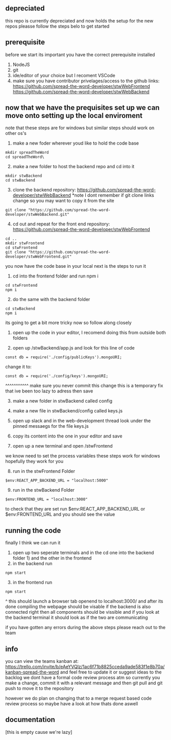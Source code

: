 ## depreciated
this repo is currently depreciated and now holds the setup for the new repos pleasse follow the steps belo to get started

## prerequisite
before we start its important you have the correct prerequisite installed

1) NodeJS 
2) git 
3) ide/editor of your choice but I recoment VSCode
4) make sure you have contributor privelages/access to the github links:
https://github.com/spread-the-word-developer/stwWebFrontend
https://github.com/spread-the-word-developer/stwWebBackend

## now that we have the prequisites set up we can move onto setting up the local enviroment
note that these steps are for windows but similar steps should work on other os's

1) make a new foder wherever youd like to hold the code base

```
mkdir spreadTheWord
cd spreadTheWord\
```

2) make a new folder to host the backend repo and cd into it 
```
mkdir stwBackend
cd stwBackend
```
3) clone the backend repository: https://github.com/spread-the-word-developer/stwWebBackend
*note I dont remember if git clone links change so you may want to copy it from the site
```
git clone "https://github.com/spread-the-word-developer/stwWebBackend.git"
```
4) cd out and repeat for the front end repository: https://github.com/spread-the-word-developer/stwWebFrontend
```
cd ..
mkdir stwFrontend
cd stwFrontend
git clone "https://github.com/spread-the-word-developer/stwWebFrontend.git"
```
you now have the code base in your local next is the steps to run it
1) cd into the frontend folder and run npm i
```
cd stwFrontend 
npm i
```
2) do the same with the backend folder 
```
cd stwBackend 
npm i
```
its going to get a bit more tricky now so follow along closely

1) open up the code in your editor, I recomend doing this from outside both folders

2) open up /stwBackend/app.js and look for this line of code
```
const db = require('./config/publicKeys').mongoURI;
```
change it to:
```
const db = require('./config/keys').mongoURI;
```
^^^^^^^^^^^ make sure you never commit this change this is a temporary fix that ive been too lazy to adress
then save

3) make a new folder in stwBackend called config

4) make a new file in stwBackend/config called keys.js

5) open up slack and in the web-development thread look under the pinned messaegs for the file keys.js

6) copy its content into the one in your editor and save

7) open up a new terminal and open /stwFrontend

we know need to set the process variables these steps work for windows hopefully they work for you

8) run in the stwFrontend Folder
```
$env:REACT_APP_BACKEND_URL = "localhost:5000"
```
9) run in the stwBackend Folder
```
$env:FRONTEND_URL = "localhost:3000"
```
to check that they are set run $env:REACT_APP_BACKEND_URL or $env:FRONTEND_URL and you should see the value 

## running the code

finally I think we can run it
1) open up two seperate terminals and in the cd one into the backend folder 1) and the other in the frontend
2) in the backend run
```
npm start 
```
3) in the frontend run 
```
npm start 
```
^ this should launch a browser tab openend to localhost:3000/ and after its done compiling the webpage should be visable
if the backend is also connected right then all components should be vissible and if you look at the backend terminal it should look as if the two are communicating

if you have gotten any errors during the above steps please reach out to the team

## info 

you can view the teams kanban at: https://trello.com/invite/b/eAeYVQlz/1ac6f71b8825cceda9ade583f1e8b70a/kanban-spread-the-word
and feel free to update it or suggest ideas to the backlog
we dont have a formal code review process atm so currently you make a change, commit it with a relevant message and then git pull and git push to move it to the repository

however we do plan on changing that to a merge request based code review process so maybe have a look at how thats done aswell

## documentation

[this is empty cause we're lazy]
















